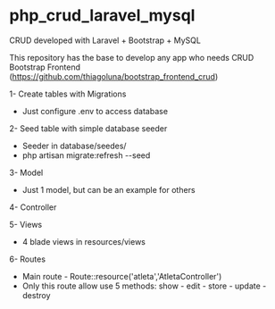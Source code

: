 # php_crud_laravel_mysql
CRUD developed with Laravel + Bootstrap + MySQL

This repository has the base to develop any app who needs CRUD
Bootstrap Frontend (https://github.com/thiagoluna/bootstrap_frontend_crud)

1- Create tables with Migrations

- Just configure .env to access database

2- Seed table with simple database seeder

- Seeder in database/seedes/
- php artisan migrate:refresh --seed

3- Model

- Just 1 model, but can be an example for others

4- Controller

5- Views

- 4 blade views in resources/views

6- Routes

- Main route - Route::resource('atleta','AtletaController')
- Only this route allow use 5 methods: show - edit - store - update - destroy
